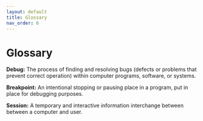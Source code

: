 ```yaml
---
layout: default
title: Glossary
nav_order: 6
---
```


# Glossary

**Debug:** The process of finding and resolving bugs (defects or problems that prevent correct operation) within computer programs, software, or systems.

**Breakpoint:**  An intentional stopping or pausing place in a program, put in place for debugging purposes.

**Session:**  A temporary and interactive information interchange between between a computer and user.
